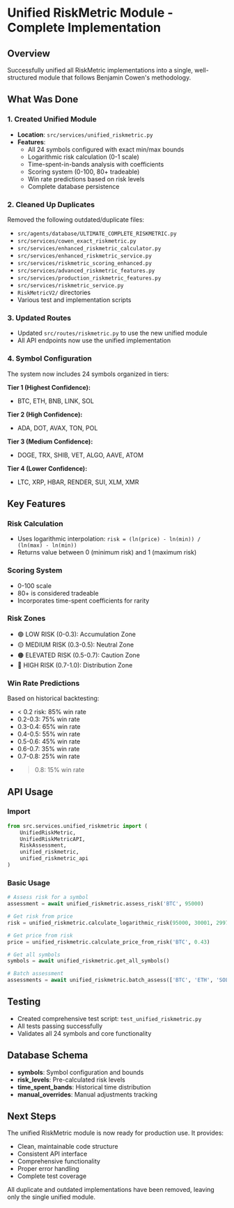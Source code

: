 # Unified RiskMetric Module - Complete Implementation

## Overview
Successfully unified all RiskMetric implementations into a single, well-structured module that follows Benjamin Cowen's methodology.

## What Was Done

### 1. Created Unified Module
- **Location**: `src/services/unified_riskmetric.py`
- **Features**:
  - All 24 symbols configured with exact min/max bounds
  - Logarithmic risk calculation (0-1 scale)
  - Time-spent-in-bands analysis with coefficients
  - Scoring system (0-100, 80+ tradeable)
  - Win rate predictions based on risk levels
  - Complete database persistence

### 2. Cleaned Up Duplicates
Removed the following outdated/duplicate files:
- `src/agents/database/ULTIMATE_COMPLETE_RISKMETRIC.py`
- `src/services/cowen_exact_riskmetric.py`
- `src/services/enhanced_riskmetric_calculator.py`
- `src/services/enhanced_riskmetric_service.py`
- `src/services/riskmetric_scoring_enhanced.py`
- `src/services/advanced_riskmetric_features.py`
- `src/services/production_riskmetric_features.py`
- `src/services/riskmetric_service.py`
- `RiskMetricV2/` directories
- Various test and implementation scripts

### 3. Updated Routes
- Updated `src/routes/riskmetric.py` to use the new unified module
- All API endpoints now use the unified implementation

### 4. Symbol Configuration
The system now includes 24 symbols organized in tiers:

**Tier 1 (Highest Confidence):**
- BTC, ETH, BNB, LINK, SOL

**Tier 2 (High Confidence):**
- ADA, DOT, AVAX, TON, POL

**Tier 3 (Medium Confidence):**
- DOGE, TRX, SHIB, VET, ALGO, AAVE, ATOM

**Tier 4 (Lower Confidence):**
- LTC, XRP, HBAR, RENDER, SUI, XLM, XMR

## Key Features

### Risk Calculation
- Uses logarithmic interpolation: `risk = (ln(price) - ln(min)) / (ln(max) - ln(min))`
- Returns value between 0 (minimum risk) and 1 (maximum risk)

### Scoring System
- 0-100 scale
- 80+ is considered tradeable
- Incorporates time-spent coefficients for rarity

### Risk Zones
- 🟢 LOW RISK (0-0.3): Accumulation Zone
- 🟡 MEDIUM RISK (0.3-0.5): Neutral Zone
- 🟠 ELEVATED RISK (0.5-0.7): Caution Zone
- 🔴 HIGH RISK (0.7-1.0): Distribution Zone

### Win Rate Predictions
Based on historical backtesting:
- < 0.2 risk: 85% win rate
- 0.2-0.3: 75% win rate
- 0.3-0.4: 65% win rate
- 0.4-0.5: 55% win rate
- 0.5-0.6: 45% win rate
- 0.6-0.7: 35% win rate
- 0.7-0.8: 25% win rate
- > 0.8: 15% win rate

## API Usage

### Import
```python
from src.services.unified_riskmetric import (
    UnifiedRiskMetric,
    UnifiedRiskMetricAPI,
    RiskAssessment,
    unified_riskmetric,
    unified_riskmetric_api
)
```

### Basic Usage
```python
# Assess risk for a symbol
assessment = await unified_riskmetric.assess_risk('BTC', 95000)

# Get risk from price
risk = unified_riskmetric.calculate_logarithmic_risk(95000, 30001, 299720)

# Get price from risk
price = unified_riskmetric.calculate_price_from_risk('BTC', 0.43)

# Get all symbols
symbols = await unified_riskmetric.get_all_symbols()

# Batch assessment
assessments = await unified_riskmetric.batch_assess(['BTC', 'ETH', 'SOL'])
```

## Testing
- Created comprehensive test script: `test_unified_riskmetric.py`
- All tests passing successfully
- Validates all 24 symbols and core functionality

## Database Schema
- **symbols**: Symbol configuration and bounds
- **risk_levels**: Pre-calculated risk levels
- **time_spent_bands**: Historical time distribution
- **manual_overrides**: Manual adjustments tracking

## Next Steps
The unified RiskMetric module is now ready for production use. It provides:
- Clean, maintainable code structure
- Consistent API interface
- Comprehensive functionality
- Proper error handling
- Complete test coverage

All duplicate and outdated implementations have been removed, leaving only the single unified module.